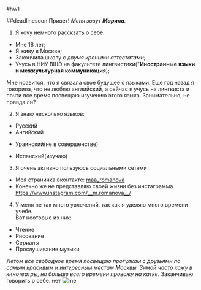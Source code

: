 #hw1

##deadlinesoon
Привет! *Меня зовут **Марина**.*
1. Я хочу немного расскзать о себе.
+ Мне 18 лет;
+ Я живу в Москве;
+ Закончила школу с *двумя крсными аттестатами*;
+ Учусь в НИУ ВШЭ на факультете лингвистики("__Иностранные языки и межкультурная коммуникация__);

 Мне нравится, что я связала свое будущее с языками. Еще год назад я говорила, что не люблю английский, а сейчас я учусь на лингвиста и почти все время посвещаю изучению этого языка. Занимательно, не правда ли?

2. Я знаю несколько языков:
+ Русский
+ Ангийский
-  Ураинский(не в совершенстве)
*  Испанский(изучаю)
3. Я очень активно пользуюсь социальными сетями
- Моя страничка вконтакте: 
[maa_romanova](https://vk.com/maa_romanova)
- Конечно же не представляю своей жизни без инстаграмма
<https://www.instagram.com/__m.romanova__/>

4. У меня не так много увлечений, так как я уделяю много времени учебе.
<br> Вот неоторые из них:
+ Чтение
+ Рисование
+ Сериалы
+ Прослушивание музыки 
 
_Летом все свободное время посвещаю прогулкам с друзьями по самым красивым и интересным местам Москвы. Зимой часто хожу в кинотеатры, но больше всего времени провожу на катке_. 
Заканчиваю говорить о себе. ~~нет~~
![me](https://vk.com/photo162356620_456241557)
